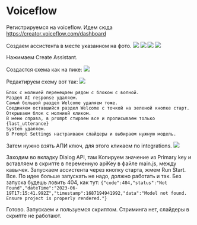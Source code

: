 # Voiceflow

Регистрируемся на voiceflow. Идем сюда https://creator.voiceflow.com/dashboard

Создаем ассистента в месте указанном на фото.
![](https://i.imgur.com/XFYTHI3.png)
![](https://i.imgur.com/qw5I1at.png)
![](https://i.imgur.com/B8r6cOs.png)
![](https://i.imgur.com/1pRLqwG.png)

Нажимаем Create Assistant.

Создастся схема как на пике:
![](https://i.imgur.com/TH6C1hc.png)

Редактируем cхему вот так:
![](https://i.imgur.com/YX2y69N.png)

	Блок с молнией перемещаем рядом с блоком с волной.
	Раздел AI response удаляем.
	Самый большой раздел Welcome удаляем тоже.
	Соединяем оставшийся раздел Welcome с точкой на зеленой кнопке старт.
	Открываем блок с молнией кликом.
	В меню справа, в prompt стираем все и прописываем только {last_utterance}
	System удаляем.
	В Prompt Settings настраиваем слайдеры и выбираем нужную модель.
Затем нужно взять АПИ ключ, для этого кликаем по integrations.
![](https://i.imgur.com/U7waCUf.png)


Заходим во вкладку Dialog API, там Копируем значение из Primary key и вставляем в скрипте в переменную apiKey в файле main.js, между кавычек.
Запускаем ассистента через кнопку старта, жмем Run Start. Все. По идее больше запускать не надо, должно работать и так. Без запуска будешь ловить 404, как тут:
`{"code":404,"status":"Not Found","dateTime":"2023-06-19T17:15:41.992Z","timestamp":1687194941992,"data":"Model not found. Ensure project is properly rendered."}`


Готово. Запускаем и пользуемся скриптом. Стриминга нет, слайдеры в скрипте не работают.
